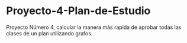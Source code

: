Proyecto-4-Plan-de-Estudio
==========================

Proyecto Número 4, calcular la manera más rapida de aprobar todas las clases de un plan utilizando grafos
